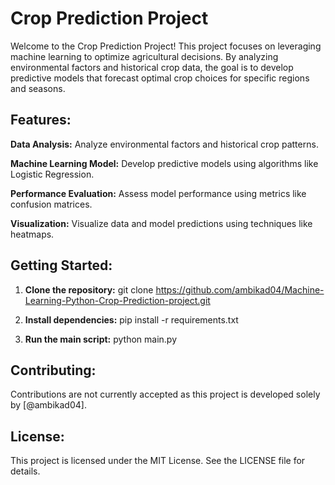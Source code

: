 # Crop Prediction Project
Welcome to the Crop Prediction Project! This project focuses on leveraging machine learning to optimize agricultural decisions. By analyzing environmental factors and historical crop data, the goal is to develop predictive models that forecast optimal crop choices for specific regions and seasons.

## Features:
**Data Analysis:**  Analyze environmental factors and historical crop patterns.

**Machine Learning Model:** Develop predictive models using algorithms like Logistic Regression.

**Performance Evaluation:** Assess model performance using metrics like confusion matrices.

**Visualization:** Visualize data and model predictions using techniques like heatmaps.

## Getting Started:
1. **Clone the repository:** git clone https://github.com/ambikad04/Machine-Learning-Python-Crop-Prediction-project.git

2. **Install dependencies:** pip install -r requirements.txt

3. **Run the main script:** python main.py

## Contributing:
Contributions are not currently accepted as this project is developed solely by [@ambikad04].

## License:
This project is licensed under the MIT License. See the LICENSE file for details.
